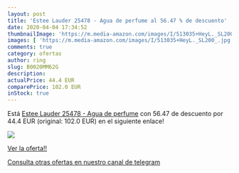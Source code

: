 ```yaml
---
layout: post
title: 'Estee Lauder 25478 - Agua de perfume al 56.47 % de descuento'
date: 2020-04-04 17:34:52
thumbnailImage: 'https://m.media-amazon.com/images/I/513035+HeyL._SL200_.jpg'
images: [ 'https://m.media-amazon.com/images/I/513035+HeyL._SL200_.jpg' ]
comments: true
category: ofertas
author: ring
slug: B0020MM62G
description:
actualPrice: 44.4 EUR
comparePrice: 102.0 EUR
inStock: true
---
```


Está [Estee Lauder 25478 - Agua de perfume](https://www.amazon.com/dp/B0020MM62G/?tag=redken08-20) con 56.47 de descuento por 44.4 EUR (original: 102.0 EUR) en el siguiente enlace!

[![](https://m.media-amazon.com/images/I/513035+HeyL._SL200_.jpg)](https://www.amazon.com/dp/B0020MM62G/?tag=redken08-20)

[Ver la oferta!!](https://www.amazon.com/dp/B0020MM62G/?tag=redken08-20)

[Consulta otras ofertas en nuestro canal de telegram](https://t.me/s/ofertas25)
